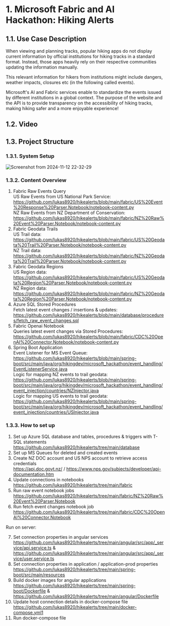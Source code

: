 # 1. Microsoft Fabric and AI Hackathon: Hiking Alerts

## 1.1. Use Case Description
When viewing and planning tracks, popular hiking apps do not display current information by official institutions for hiking tracks in a standard format. Instead, those apps heavily rely on their respective communities updating the information manually.

This relevant information for hikers from institutions might include dangers, weather impacts, closures etc (in the following called events).

Microsoft's AI and Fabric services enable to standardize the events issued by different institutions in a global context. The purpose of the website and the API is to provide transparency on the accessibility of hiking tracks, making hiking safer and a more enjoyable experience!

## 1.2. Video


## 1.3. Project Structure
### 1.3.1. System Setup
![Screenshot from 2024-11-12 22-32-29](https://github.com/user-attachments/assets/a1874da7-7e10-441d-bf48-65413d9a95ee)

### 1.3.2. Content Overview

1) Fabric Raw Events Query<br>
   US Raw Events from US National Park Service:<br>
   https://github.com/lukas8920/hikealerts/blob/main/fabric/US%20Event%20Response%20Parser.Notebook/notebook-content.py<br>
   NZ Raw Events from NZ Department of Conservation:<br>
   https://github.com/lukas8920/hikealerts/blob/main/fabric/NZ%20Raw%20Event%20Parser.Notebook/notebook-content.py<br>
3) Fabric Geodata Trails<br>
   US Trail data:<br>
   https://github.com/lukas8920/hikealerts/blob/main/fabric/US%20Geodata%20Trail%20Parser.Notebook/notebook-content.py<br>
   NZ Trail data:<br>
   https://github.com/lukas8920/hikealerts/blob/main/fabric/NZ%20Geodata%20Trail%20Parser.Notebook/notebook-content.py<br>
5) Fabric Geodata Regions<br>
   US Region data:<br>
   https://github.com/lukas8920/hikealerts/blob/main/fabric/US%20Geodata%20Region%20Parser.Notebook/notebook-content.py<br>
   NZ Region data:<br> https://github.com/lukas8920/hikealerts/blob/main/fabric/NZ%20Geodata%20Region%20Parser.Notebook/notebook-content.py<br>
7) Azure SQL Stored Procedures<br>
   Fetch latest event changes / insertions & updates:<br>
   https://github.com/lukas8920/hikealerts/blob/main/database/procedures/fetch_raw_event_changes.sql<br>
9) Fabric Openai Notebook<br> 
   Queries latest event changes via Stored Procedures:<br>
   https://github.com/lukas8920/hikealerts/blob/main/fabric/CDC%20OpenAI%20Connector.Notebook/notebook-content.py<br>
11) Spring Boot Application<br>
   Event Listener for MS Event Queue:<br>
   https://github.com/lukas8920/hikealerts/blob/main/spring-boot/src/main/java/org/hikingdev/microsoft_hackathon/event_handling/EventListenerService.java<br>
   Logic for mapping NZ events to trail geodata:<br>
   https://github.com/lukas8920/hikealerts/blob/main/spring-boot/src/main/java/org/hikingdev/microsoft_hackathon/event_handling/event_injection/countries/NZInjector.java<br>
   Logic for mapping US events to trail geodata:<br>
   https://github.com/lukas8920/hikealerts/blob/main/spring-boot/src/main/java/org/hikingdev/microsoft_hackathon/event_handling/event_injection/countries/USInjector.java<br>

### 1.3.3. How to set up
1) Set up Azure SQL database and tables, procedures & triggers with T-SQL statements<br>
   https://github.com/lukas8920/hikealerts/tree/main/database
2) Set up MS Queues for deleted and created events
3) Create NZ DOC account and US NPS account to retrieve access credentials<br>
   https://api.doc.govt.nz/ / https://www.nps.gov/subjects/developer/api-documentation.htm
4) Update connections in notebooks<br> 
   https://github.com/lukas8920/hikealerts/tree/main/fabric
5) Run raw event notebook jobs<br> 
   https://github.com/lukas8920/hikealerts/tree/main/fabric/NZ%20Raw%20Event%20Parser.Notebook
6) Run fetch event changes notebook job<br> 
   https://github.com/lukas8920/hikealerts/tree/main/fabric/CDC%20OpenAI%20Connector.Notebook

Run on server:

7) Set connection properties in angular services<br> 
   https://github.com/lukas8920/hikealerts/tree/main/angular/src/app/_service/api.service.ts & https://github.com/lukas8920/hikealerts/tree/main/angular/src/app/_service/user.service.ts
8) Set connection properties in application / application-prod properties<br> 
   https://github.com/lukas8920/hikealerts/tree/main/spring-boot/src/main/resources
9) Build docker images for angular applications<br> 
   https://github.com/lukas8920/hikealerts/tree/main/spring-boot/Dockerfile & https://github.com/lukas8920/hikealerts/tree/main/angular/Dockerfile
10) Update host connection details in docker-compose file<br>
    https://github.com/lukas8920/hikealerts/tree/main/docker-compose.yml1
11) Run docker-compose file

